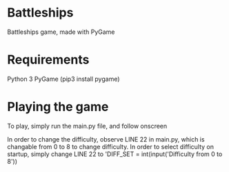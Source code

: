 # Battleships
Battleships game, made with PyGame

# Requirements

Python 3
PyGame (pip3 install pygame)

# Playing the game

To play, simply run the main.py file, and follow onscreen

In order to change the difficulty, observe LINE 22 in main.py, which is changable from 0 to 8 to change difficulty. In order to select difficulty on startup, simply change LINE 22 to 'DIFF_SET = int(input('Difficulty from 0 to 8'))
